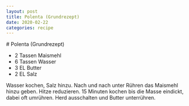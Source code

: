 ```yaml
---
layout: post
title: Polenta (Grundrezept)
date: 2020-02-22
categories: recipe
---
```

﻿# Polenta (Grundrezept)

- 2 Tassen Maismehl
- 6 Tassen Wasser
- 3 EL Butter
- 2 EL Salz

Wasser kochen, Salz hinzu.
Nach und nach unter Rühren das Maismehl hinzu geben.
Hitze reduzieren.
15 Minuten kochen bis die Masse eindickt, dabei oft umrühren.
Herd ausschalten und Butter unterrühren.
